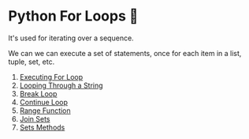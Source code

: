 # Python For Loops :snake:
It's used for iterating over a sequence.

We can we can execute a set of statements, once for each item in a list, tuple, set, etc. </br>


1.  [Executing For Loop](executing-for-loop.py)
2.  [Looping Through a String](looping-string.py)
3.  [Break Loop](break-statement.py)
4.  [Continue Loop](continue-statement.py)
5.  [Range Function](range-function.py)
6.  [Join Sets](join-sets.py)
7.  [Sets Methods](methods-sets.md)
